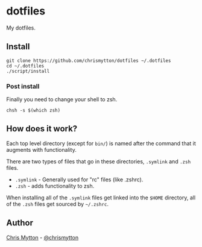 # dotfiles

My dotfiles.

## Install

    git clone https://github.com/chrismytton/dotfiles ~/.dotfiles
    cd ~/.dotfiles
    ./script/install

### Post install

Finally you need to change your shell to zsh.

    chsh -s $(which zsh)

## How does it work?

Each top level directory (except for `bin/`) is named after the
command that it augments with functionality.

There are two types of files that go in these directories, `.symlink`
and `.zsh` files.

* `.symlink` - Generally used for "rc" files (like .zshrc).
* `.zsh` - adds functionality to zsh.

When installing all of the `.symlink` files get linked into the
`$HOME` directory, all of the `.zsh` files get sourced by `~/.zshrc`.

## Author

[Chris Mytton](https://www.chrismytton.uk/) -
[@chrismytton](https://twitter.com/chrismytton)

